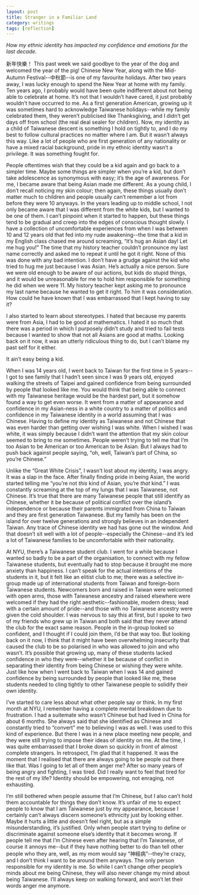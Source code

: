 ```yaml
---
layout: post
title: Stranger in a Familiar Land
category: writings
tags: [reflection]
---
```

_How my ethnic identity has impacted my confidence and emotions for the last decade._


新年快樂！ This past week we said goodbye to the year of the dog and welcomed the year of the pig! Chinese New Year, along with the Mid-Autumn Festival--中秋節--is one of my favourite holidays. After two years away, I was lucky enough to spend the New Year at home with my family. Ten years ago, I probably would have been quite indifferent about not being able to celebrate at home. It’s not that I wouldn’t have cared, it just probably wouldn’t have occurred to me. As a first generation American, growing up it was sometimes hard to acknowledge Taiwanese holidays--while my family celebrated them, they weren’t publicised like Thanksgiving, and I didn’t get days off from school (the real deal sealer for children). Now, my identity as a child of Taiwanese descent is something I hold on tightly to, and I do my best to follow cultural practices no matter where I am. But it wasn’t always this way. Like a lot of people who are first generation of any nationality or have a mixed racial background, pride in my ethnic identity wasn’t a privilege. It was something fought for.  

People oftentimes wish that they could be a kid again and go back to a simpler time. Maybe some things are simpler when you’re a kid, but don’t take adolescence as synonymous with easy; it’s the age of awareness. For me, I became aware that being Asian made me different. As a young child, I don’t recall noticing my skin colour; then again, these things usually don’t matter much to children and people usually can’t remember a lot from before they were 10 anyways. In the years leading up to middle school, I not only became aware that I was different from the white kids, but I wanted to be one of them. I can’t pinpoint when it started to happen, but these things tend to be gradual and creep into the edges of conscious thought slowly. I have a collection of uncomfortable experiences from when I was between 10 and 12 years old that fed into my rude awakening--the time that a kid in my English class chased me around screaming, “it’s hug an Asian day! Let me hug you!” The time that my history teacher couldn’t pronounce my last name correctly and asked me to repeat it until he got it right. None of this was done with any bad intention. I don’t have a grudge against the kid who tried to hug me just because I was Asian. He’s actually a nice person. Sure we were old enough to be aware of our actions, but kids do stupid things, and it would be unreasonable for me to hold him responsible for something he did when we were 11. My history teacher kept asking me to pronounce my last name because he wanted to get it right. To him it was consideration. How could he have known that I was embarrassed that I kept having to say it? 

I also started to learn about stereotypes. I hated that because my parents were from Asia, I had to be good at mathematics. I hated it so much that there was a period in which I purposely didn’t study and tried to fail tests because I wanted to show that not all Asians are good at maths. Looking back on it now, it was an utterly ridiculous thing to do, but I can’t blame my past self for it either. 

It ain’t easy being a kid. 

When I was 14 years old, I went back to Taiwan for the first time in 5 years--I got to see family that I hadn’t seen since I was 9 years old, enjoyed walking the streets of Taipei and gained confidence from being surrounded by people that looked like me. You would think that being able to connect with my Taiwanese heritage would be the hardest part, but it somehow found a way to get even worse. It went from a matter of appearance and confidence in my Asian-ness in a white country to a matter of politics and confidence in my Taiwanese identity in a world assuming that I was Chinese. Having to define my identity as Taiwanese and not Chinese that was even harder than getting over wishing I was white. When I wished I was white, it was simply because I didn’t want the attention that my skin colour seemed to bring to me sometimes. People weren’t trying to tell me that I’m too Asian to be American or too American to be Asian. But I always had to push back against people saying, “oh, well, Taiwan’s part of China, so you’re Chinese.”

Unlike the “Great White Crisis”, I wasn’t lost about my identity, I was angry. It was a slap in the face. After finally finding pride in being Asian, the world started telling me “you’re not _this_ kind of Asian, you’re _that_ kind.” I was constantly screaming at the top of my lungs that I was Taiwanese, not Chinese. It’s true that there are many Taiwanese people that still identify as Chinese, whether it be because of political conflict over the island’s independence or because their parents immigrated from China to Taiwan and they are first generation Taiwanese. But my family has been on the island for over twelve generations and strongly believes in an independent Taiwan. Any trace of Chinese identity we had has gone out the window. And that doesn’t sit well with a lot of people--especially the Chinese--and it’s led a lot of Taiwanese families to be uncomfortable with their nationality. 

At NYU, there’s a Taiwanese student club. I went for a while because I wanted so badly to be a part of the organisation, to connect with my fellow Taiwanese students, but eventually had to stop because it brought me more anxiety than happiness. I can’t speak for the actual intentions of the students in it, but it felt like an elitist club to me; there was a selective in-group made up of international students from Taiwan and foreign-born Taiwanese students. Newcomers born and raised in Taiwan were welcomed with open arms, those with Taiwanese ancestry and raised elsewhere were welcomed if they had the right aesthetic--fashionable, modern dress; lead with a certain amount of pride--and those with no Taiwanese ancestry were given the cold shoulder. I was nervous to say this at first, but I spoke to two of my friends who grew up in Taiwan and both said that they never attend the club for the exact same reason. People in the in-group looked so confident, and I thought if I could join them, I’d be that way too. But looking back on it now, I think that it might have been overwhelming insecurity that caused the club to be so polarised in who was allowed to join and who wasn’t. It’s possible that growing up, many of these students lacked confidence in who they were--whether it be because of conflict in separating their identity from being Chinese or wishing they were white. Just like how when I went back to Taiwan when I was 14 and gained confidence by being surrounded by people that looked like me, these students needed to cling tightly to other Taiwanese people to solidify their own identity.

I’ve started to care less about what other people say or think. In my first month at NYU, I remember having a complete mental breakdown due to frustration. I had a suitemate who wasn’t Chinese but had lived in China for about 6 months. She always said that she identified as Chinese and constantly tried to “convert” me to believing I was as well. I was used to this kind of experience. But there I was in a new place meeting new people, and they were still trying to impose their ideas of identity on me. At the time, I was quite embarrassed that I broke down so quickly in front of almost complete strangers. In retrospect, I’m glad that it happened. It was the moment that I realised that there are always going to be people out there like that. Was I going to let all of them anger me? After so many years of being angry and fighting, I was tired. Did I really want to feel that tired for the rest of my life? Identity should be empowering, not enraging, not exhausting. 

I’m still bothered when people assume that I’m Chinese, but I also can’t hold them accountable for things they don’t know. It’s unfair of me to expect people to know that I am Taiwanese just by my appearance, because I certainly can’t always discern someone’s ethnicity just by looking either. Maybe it hurts a little and doesn’t feel right, but as a simple misunderstanding, it’s justified. Only when people start trying to define or discriminate against someone else’s identity that it becomes wrong. If people tell me that I’m Chinese even after hearing that I’m Taiwanese, of course it annoys me--but if they have nothing better to do than tell other people who they are, well, as my mom would say “神經病”--they’re crazy, and I don’t think I want to be around them anyways. The only person responsible for my identity is me. So while I can’t change other people’s minds about me being Chinese, they will also never change my mind about being Taiwanese. I’ll always keep on walking forward, and won’t let their words anger me anymore. 